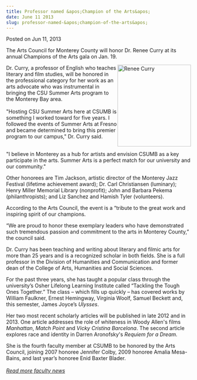 ```yaml
---
title: Professor named &apos;Champion of the Arts&apos;
date: June 11 2013
slug: professor-named-&apos;champion-of-the-arts&apos;
---
```





<span class="date">Posted on Jun 11, 2013    </span>
<p>The Arts Council for Monterey County will honor Dr. Renee Curry
at its annual Champions of the Arts gala on Jan. 19.</p>
<p><img alt="Renee Curry" src="http://news.csumb.edu/sites/default/files/65/attachments/news/images/renee_curry.jpg" style="float:right; width:200px; height:223px">Dr. Curry, a
professor of English who teaches literary and film studies, will be
honored in the professional category for her work as an arts
advocate who was instrumental in bringing the CSU Summer Arts
program to the Monterey Bay area.<br>
<br>
&quot;Hosting CSU Summer Arts here at CSUMB is something I worked toward
for five years. I followed the events of Summer Arts at Fresno and
became determined to bring this premier program to our campus,&quot; Dr.
Curry said.</br></br></img></p>
<p>&quot;I believe in Monterey as a hub for artists and envision CSUMB
as a key participate in the arts. Summer Arts is a perfect match
for our university and our community.&quot;</p>
<p>Other honorees are Tim Jackson, artistic director of the
Monterey Jazz Festival (lifetime achievement award); Dr. Carl
Christiansen (luminary); Henry Miller Memorial Library (nonprofit);
John and Barbara Pekema (philanthropists); and Liz Sanchez and
Hamish Tyler (volunteers).</p>
<p>According to the Arts Council, the event is a &#x201C;tribute to the
great work and inspiring spirit of our champions.</p>
<p>&#x201C;We are proud to honor these exemplary leaders who have
demonstrated such tremendous passion and commitment to the arts in
Monterey County,&#x201D; the council said.</p>
<p>Dr. Curry has been teaching and writing about literary and
filmic arts for more than 25 years and is a recognized scholar in
both fields. She is a full professor in the Division of Humanities
and Communication and former dean of the College of Arts,
Humanities and Social Sciences.</p>
<p>For the past three years, she has taught a popular class through
the university&#x2019;s Osher Lifelong Learning Institute called &#x201C;Tackling
the Tough Ones Together.&#x201D; The class &#x2013; which fills up quickly &#x2013; has
covered works by William Faulkner, Ernest Hemingway, Virginia
Woolf, Samuel Beckett and, this semester, James Joyce&#x2019;s
<em>Ulysses</em>.</p>
<p>Her two most recent scholarly articles will be published in late
2012 and in 2013. One article addresses the role of whiteness in
Woody Allen&apos;s films <em>Manhattan</em>, <em>Match Point</em> and
<em>Vicky Cristina Barcelona</em>. The second article explores race
and identity in Darren Aronofsky&apos;s <em>Requiem for a
Dream.</em></p>
<p>She is the fourth faculty member at CSUMB to be honored by the
Arts Council, joining 2007 honoree Jennifer Colby, 2009 honoree
Amalia Mesa-Bains, and last year&#x2019;s honoree Enid Baxter
Blader.<br>
<br>
<a href="../../nov/25/faculty-highlights.html" rel="nofollow"><em>Read more faculty news</em></a><br>
&#xA0;</br></br></br></p>





